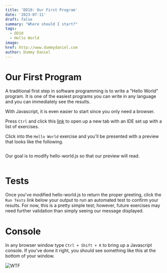 ```yaml
---
title: 'DD10: Our First Program'
date: '2023-07-11'
draft: false
summary: "Where should I start?"
tags:
  - DD10
  - Hello World
image: 
href: http://www.dummydaniel.com
author: Dummy Daniel
---
```

# Our First Program
A traditional first step in software programming is to write a "Hello World" program. It is one of the easiest programs you can write in any language and you can immediately see the results.

With Javascript, it is even easier to start since you only need a browser.

Press `Ctrl` and click this [link](https://stackblitz.com/edit/dd10-exercises?file=index.html,hello-world%2Fhello-world.js) to open up a new tab with an IDE set up with a list of exercises.

Click into the `Hello World` exercise and you'll be presented with a preview that looks like the following.

![<insert before image here>]()

Our goal is to modify hello-world.js so that our preview will read.

![<insert after image here>]()

 # Tests

 Once you've modified hello-world.js to return the proper greeting, click the `Run Tests` link below your output to run an automated test to confirm your results. For now, this is a pretty simple test; however, future exercises may need further validation than simply seeing our message displayed.


# Console
In any browser window type `Ctrl + Shift + K` to bring up a Javascript console. If you've done it right, you should see something like this at the bottom of your window.

![WTF](/assets/console_screenshot.PNG)